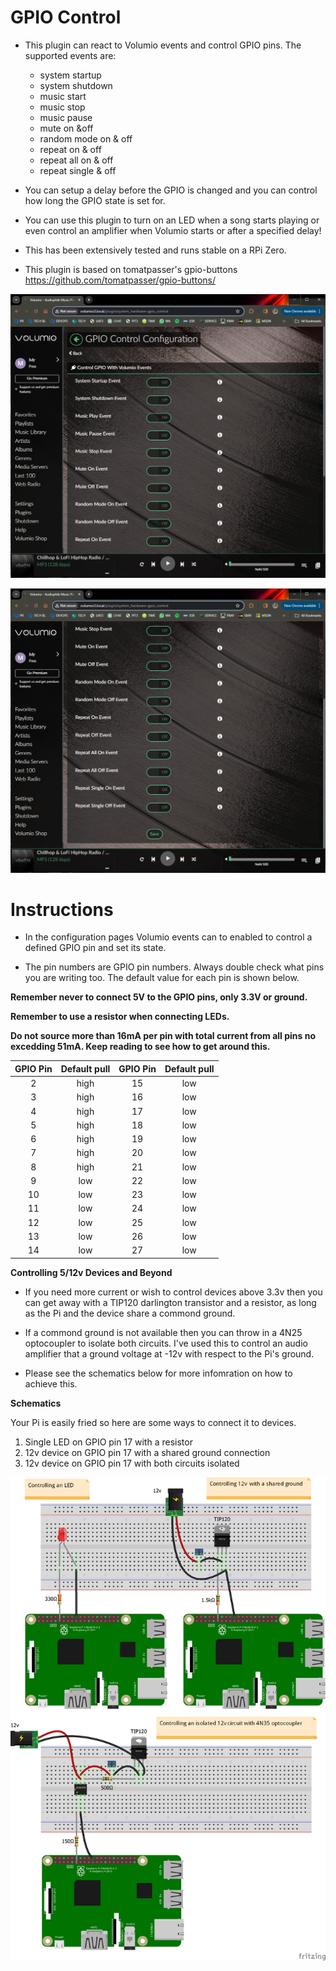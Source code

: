 # GPIO Control

- This plugin can react to Volumio events and control GPIO pins.  The supported events are: 
	* system startup
	* system shutdown
	* music start
	* music stop
	* music pause
	* mute on &off
	* random mode on & off
	* repeat on &  off
	* repeat all on & off
	* repeat single & off

- You can setup a delay before the GPIO is changed and you can control how long the GPIO state is set for.

- You can use this plugin to turn on an LED when a song starts playing or even control an amplifier when Volumio starts or after a specified delay!

- This has been extensively tested and runs stable on a RPi Zero.

- This plugin is based on tomatpasser's gpio-buttons https://github.com/tomatpasser/gpio-buttons/

![GPIO Control Configuration](images/screenshot1.png)

![GPIO Control Configuration](images/screenshot2.png)

# Instructions

- In the configuration pages Volumio events can to enabled to control a defined GPIO pin and set its state.

- The pin numbers are GPIO pin numbers.  Always double check what pins you are writing too.  The default value for each pin is shown below.

__Remember never to connect 5V to the GPIO pins, only 3.3V or ground.__

__Remember to use a resistor when connecting LEDs.__

__Do not source more than 16mA per pin with total current from all pins no excedding 51mA.  Keep reading to see how to get around this.__

| GPIO Pin      | Default pull  | GPIO Pin      | Default pull  |
| :-----------: |:-------------:| :-----------: |:-------------:|
| 2             | high          | 15            | low           |
| 3             | high          | 16            | low           |
| 4             | high          | 17            | low           |
| 5             | high          | 18            | low           |
| 6             | high          | 19            | low           |
| 7             | high          | 20            | low           |
| 8             | high          | 21            | low           |
| 9             | low           | 22            | low           |
| 10            | low           | 23            | low           |
| 11            | low           | 24            | low           |
| 12            | low           | 25            | low           |
| 13            | low           | 26            | low           |
| 14            | low           | 27            | low           |


__Controlling 5/12v Devices and Beyond__ 

- If you need more current or wish to control devices above 3.3v then you can get away with a TIP120 darlington transistor and a resistor, as long as the Pi and the device share a commond ground.  

- If a commond ground is not available then you can throw in a 4N25 optocoupler to isolate both circuits.  I've used this to control an audio amplifier that a ground voltage at -12v with respect to the Pi's ground.

- Please see the schematics below for more infomration on how to achieve this.

__Schematics__

Your Pi is easily fried so here are some ways to connect it to devices.

1. Single LED on GPIO pin 17 with a resistor
2. 12v device on GPIO pin 17 with a shared ground connection
3. 12v device on GPIO pin 17 with both circuits isolated

![GPIO Control Schematics](images/schematic.png)
